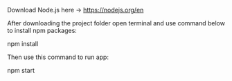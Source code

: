 
Download Node.js here -> https://nodejs.org/en

After downloading the project folder open terminal and use command below to install npm packages:

npm install

Then use this command to run app:

npm start
